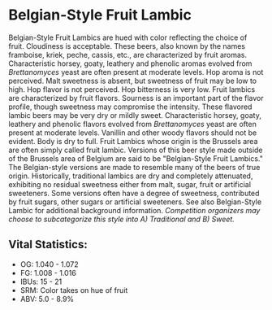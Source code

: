 # Belgian-Style Fruit Lambic

Belgian-Style Fruit Lambics are hued with color reflecting the choice of fruit. Cloudiness is acceptable. These beers, also known by the names framboise, kriek, peche, cassis, etc., are characterized by fruit aromas. Characteristic horsey, goaty, leathery and phenolic aromas evolved from _Brettanomyces_ yeast are often present at moderate levels. Hop aroma is not perceived. Malt sweetness is absent, but sweetness of fruit may be low to high. Hop flavor is not perceived. Hop bitterness is very low. Fruit lambics are characterized by fruit flavors. Sourness is an important part of the flavor profile, though sweetness may compromise the intensity. These flavored lambic beers may be very dry or mildly sweet. Characteristic horsey, goaty, leathery and phenolic flavors evolved from _Brettanomyces_ yeast are often present at moderate levels. Vanillin and other woody flavors should not be evident. Body is dry to full. Fruit Lambics whose origin is the Brussels area are often simply called fruit lambic. Versions of this beer style made outside of the Brussels area of Belgium are said to be "Belgian-Style Fruit Lambics." The Belgian-style versions are made to resemble many of the beers of true origin. Historically, traditional lambics are dry and completely attenuated, exhibiting no residual sweetness either from malt, sugar, fruit or artificial sweeteners. Some versions often have a degree of sweetness, contributed by fruit sugars, other sugars or artificial sweeteners. See also Belgian-Style Lambic for additional background information. _Competition organizers may choose to subcategorize this style into A) Traditional and B) Sweet._

## Vital Statistics:

- OG: 1.040 - 1.072
- FG: 1.008 - 1.016
- IBUs: 15 - 21
- SRM: Color takes on hue of fruit
- ABV: 5.0 - 8.9% 